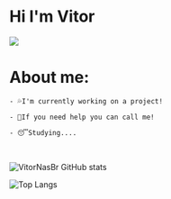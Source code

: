# Hi I'm Vitor

<img src="https://discord.c99.nl/widget/theme-3/396468587398823938.png">  


# About me:

```
- 💦I'm currently working on a project!
 
- 👊If you need help you can call me!
 
- 😴Studying....
```
<br/>

<div>

![VitorNasBr GitHub stats](https://github-readme-stats.vercel.app/api?username=VitorNasBr&show_icons=true&theme=algolia) 

</div>
      



![Top Langs](https://github-readme-stats.vercel.app/api/top-langs/?username=VitorNasBr&langs_count=8&theme=algolia)
